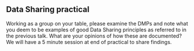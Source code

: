 ## Data Sharing practical

Working as a group on your table, please examine the DMPs and note what you deem to be examples of good Data
Sharing principles as referred to in the previous talk. What are your opinions of how these are documented?   
We will have a 5 minute session at end of practical to share findings.
